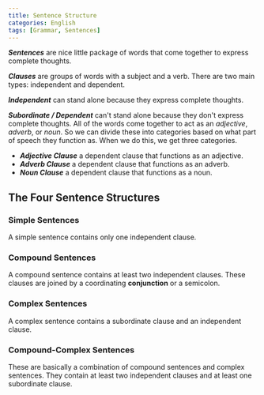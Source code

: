 ```yaml
---
title: Sentence Structure
categories: English
tags: [Grammar, Sentences]
---
```


***Sentences*** are nice little package of words that come together to express complete thoughts.

***Clauses*** are groups of words with a subject and a verb. There are two main types: independent and dependent.

***Independent*** can stand alone because they express complete thoughts.

***Subordinate / Dependent*** can't stand alone because they don't express complete thoughts. All of the words come together to act as an *adjective*, *adverb*, or *noun*. So we can divide these into categories based on what part of speech they function as. When we do this, we get three categories.

- ***Adjective Clause*** a dependent clause that functions as an adjective.
- ***Adverb Clause*** a dependent clause that functions as an adverb.
- ***Noun Clause*** a dependent clause that functions as a noun.

## The Four Sentence Structures

### Simple Sentences

A simple sentence contains only one independent clause.

### Compound Sentences

A compound sentence contains at least two independent clauses. These clauses are joined by a coordinating **conjunction** or a semicolon.

### Complex Sentences

A complex sentence contains a subordinate clause and an independent clause.

### Compound-Complex Sentences

These are basically a combination of compound sentences and complex sentences. They contain at least two independent clauses and at least one subordinate clause. 

